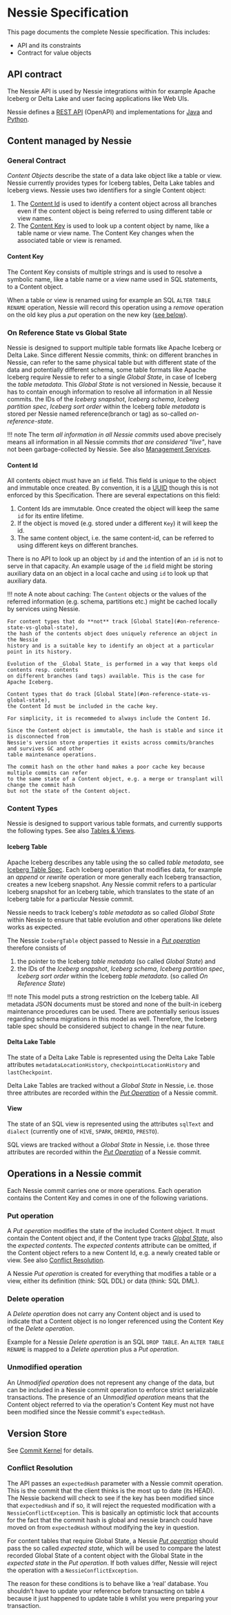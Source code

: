 # Nessie Specification

This page documents the complete Nessie specification. This includes:

* API and its constraints
* Contract for value objects

## API contract

The Nessie API is used by Nessie integrations within for example Apache Iceberg or Delta Lake and
user facing applications like Web UIs.

Nessie defines a [REST API](rest.md) (OpenAPI) and implementations for [Java](java.md)
and [Python](python.md).

## Content managed by Nessie

### General Contract

_Content Objects_ describe the state of a data lake object like a table or view.
Nessie currently provides types for Iceberg tables, Delta Lake tables and Iceberg views. Nessie uses
two identifiers for a single Content object:

1. The [Content Id](#content-id) is used to identify a content object across all branches even
   if the content object is being referred to using different table or view names.
2. The [Content Key](#content-key) is used to look up a content object by name, like a table name
   or view name. The Content Key changes when the associated table or view is renamed.

#### Content Key

The Content Key consists of multiple strings and is used to resolve a symbolic name, like a table
name or a view name used in SQL statements, to a Content object.

When a table or view is renamed using for example an SQL `ALTER TABLE RENAME` operation, Nessie
will record this operation using a _remove_ operation on the old key plus a _put_ operation on the
new key ([see below](#operations-in-a-nessie-commit)).

### On Reference State vs Global State

Nessie is designed to support multiple table formats like Apache Iceberg or Delta Lake. 
Since different Nessie commits, think: on different branches in Nessie, can refer to the
same physical table but with different state of the data and potentially different schema, some
table formats like Apache Iceberg require Nessie to refer to a single _Global State_, in case of
Iceberg the _table metadata_. This _Global State_ is not versioned in Nessie, because it has to
contain enough information to resolve all information in all Nessie commits.
the IDs of the _Iceberg snapshot_, _Iceberg schema_, _Iceberg partition spec_, _Iceberg sort order_ 
within the Iceberg _table metadata_ is stored per Nessie named reference(branch or tag)
as so-called _on-reference-state_.

!!! note
    The term _all information in all Nessie commits_ used above precisely means all information
    in all Nessie commits _that are considered "live"_, have not been garbage-collected by Nessie.
    See also [Management Services](../features/management.md).

#### Content Id

All contents object must have an `id` field. This field is unique to the object and immutable once
created. By convention, it is a [UUID](https://en.wikipedia.org/wiki/Universally_unique_identifier)
though this is not enforced by this Specification. There are several expectations on this field:

1. Content Ids are immutable. Once created the object will keep the same `id` for its entire
   lifetime.
2. If the object is moved (e.g. stored under a different `Key`) it will keep the id.
3. The same content object, i.e. the same content-id, can be referred to using different keys
   on different branches.

There is no API to look up an object by `id` and the intention of an `id` is not to serve in that
capacity. An example usage of the `id` field might be storing auxiliary data on an object in a
local cache and using `id` to look up that auxiliary data.

!!! note
    A note about caching: The `Content` objects or the values of the referred information
    (e.g. schema, partitions etc.) might be cached locally by services using Nessie.

    For content types that do **not** track [Global State](#on-reference-state-vs-global-state),
    the hash of the contents object does uniquely reference an object in the Nessie
    history and is a suitable key to identify an object at a particular point in its history.

    Evolution of the _Global State_ is performed in a way that keeps old contents resp. contents
    on different branches (and tags) available. This is the case for Apache Iceberg.

    Content types that do track [Global State](#on-reference-state-vs-global-state),
    the Content Id must be included in the cache key.

    For simplicity, it is recommeded to always include the Content Id.

    Since the Content object is immutable, the hash is stable and since it is disconnected from
    Nessie's version store properties it exists across commits/branches and survives GC and other
    table maintenance operations.

    The commit hash on the other hand makes a poor cache key because multiple commits can refer
    to the same state of a Content object, e.g. a merge or transplant will change the commit hash
    but not the state of the Content object.

### Content Types

Nessie is designed to support various table formats, and currently supports the following types.
See also [Tables & Views](../tables).

#### Iceberg Table

Apache Iceberg describes any table using the so called _table metadata_, see
[Iceberg Table Spec](https://iceberg.apache.org/spec/). Each Iceberg operation that modifies data,
for example an _append_ or _rewrite_ operation or more generally each Iceberg transaction, creates
a new Iceberg snapshot. Any Nessie commit refers to a particular Iceberg snapshot for an Iceberg
table, which translates to the state of an Iceberg table for a particular Nessie commit.

Nessie needs to track Iceberg's _table metadata_ as so called _Global State_ within Nessie to
ensure that table evolution and other operations like delete works as expected.

The Nessie `IcebergTable` object passed to Nessie in a [_Put operation_](#put-operation) therefore
consists of

1. the pointer to the Iceberg _table metadata_ (so called _Global State_) and
2. the IDs of the _Iceberg snapshot_, _Iceberg schema_, _Iceberg partition spec_, _Iceberg sort order_ 
within the Iceberg _table metadata_.  (so called _On Reference State_)

!!! note
    This model puts a strong restriction on the Iceberg table. All metadata JSON documents must be
    stored and none of the built-in iceberg maintenance procedures can be used. There are
    potentially serious issues regarding schema migrations in this model as well. Therefore, the
    Iceberg table spec should be considered subject to change in the near future.

#### Delta Lake Table

The state of a Delta Lake Table is represented using the Delta Lake Table attributes
`metadataLocationHistory`, `checkpointLocationHistory` and `lastCheckpoint`.

Delta Lake Tables are tracked without a _Global State_ in Nessie, i.e. those three attributes are
recorded within the [_Put Operation_](#put-operation) of a Nessie commit.

#### View

The state of an SQL view is represented using the attributes
`sqlText` and `dialect` (currently one of `HIVE`, `SPARK`, `DREMIO`, `PRESTO`).

SQL views are tracked without a _Global State_ in Nessie, i.e. those three attributes are
recorded within the [_Put Operation_](#put-operation) of a Nessie commit.

## Operations in a Nessie commit

Each Nessie commit carries one or more operations. Each operation contains the Content Key and
comes in one of the following variations.

### Put operation

A _Put operation_ modifies the state of the included Content object. It must contain the Content
object and, if the Content type tracks [_Global State_](#on-reference-state-vs-global-state), also
the _expected contents_. The _expected contents_ attribute can be omitted, if the Content object
refers to a new Content Id, e.g. a newly created table or view. See also
[Conflict Resolution](#conflict-resolution).

A Nessie _Put operation_ is created for everything that modifies a table or a view, either its
definition (think: SQL DDL) or data (think: SQL DML).

### Delete operation

A _Delete operation_ does not carry any Content object and is used to indicate that a Content
object is no longer referenced using the Content Key of the _Delete operation_.

Example for a Nessie _Delete operation_ is an SQL `DROP TABLE`. An `ALTER TABLE RENAME` is mapped
to a _Delete operation_ plus a _Put operation_.

### Unmodified operation

An _Unmodified operation_ does not represent any change of the data, but can be included in a
Nessie commit operation to enforce strict serializable transactions. The presence of an
_Unmodified operation_ means that the Content object referred to via the operation's Content Key
must not have been modified since the Nessie commit's `expectedHash`.

## Version Store

See [Commit Kernel](kernel.md) for details.

### Conflict Resolution

The API passes an `expectedHash` parameter with a Nessie commit operation. This is the commit that
the client thinks is the most up to date (its HEAD). The Nessie backend will check to see if the
key has been modified since that `expectedHash` and if so, it will reject the requested modification
with a `NessieConflictException`. This is basically an optimistic lock that accounts for the fact
that the commit hash is global and nessie branch could have moved on from `expectedHash` without
modifying the key in question.

For content tables that require Global State, a Nessie [_Put operation_](#put-operation) should
pass the so called _expected state_, which will be used to compare the latest recorded Global State
of a content object with the Global State in the _expected state_ in the _Put operation_. If both
values differ, Nessie will reject the operation with a `NessieConflictException`.

The reason for these conditions is to behave like a ‘real’ database. You shouldn’t have to update
your reference before transacting on table `A` because it just happened to update table `B` whilst
you were preparing your transaction.
